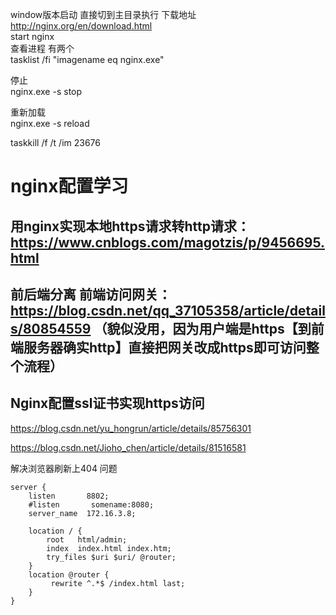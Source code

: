 window版本启动 直接切到主目录执行   下载地址  http://nginx.org/en/download.html  
start nginx  
查看进程 有两个  
tasklist /fi "imagename eq nginx.exe"  


停止  
nginx.exe -s stop  

重新加载  
nginx.exe -s reload  

taskkill /f /t /im 23676  

# nginx配置学习
## 用nginx实现本地https请求转http请求： https://www.cnblogs.com/magotzis/p/9456695.html 

## 前后端分离 前端访问网关：https://blog.csdn.net/qq_37105358/article/details/80854559 （貌似没用，因为用户端是https【到前端服务器确实http】直接把网关改成https即可访问整个流程）

## Nginx配置ssl证书实现https访问
https://blog.csdn.net/yu_hongrun/article/details/85756301

https://blog.csdn.net/Jioho_chen/article/details/81516581


解决浏览器刷新上404 问题  

    server {  
        listen       8802;  
        #listen       somename:8080;  
        server_name  172.16.3.8;  

        location / {  
            root   html/admin;  
            index  index.html index.htm;  
            try_files $uri $uri/ @router;  
        }  
        location @router {  
             rewrite ^.*$ /index.html last;   
        }  
    } 
